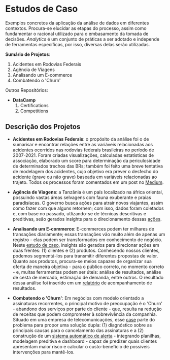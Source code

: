 # Estudos de Caso

Exemplos concretos da aplicação da análise de dados em diferentes contextos. Procura-se elucidar as etapas do processo, assim como fundamentar o racional utilizado para o embasamento da tomada de decisões. <em>Analytics</em> é um conjunto de práticas a ser adotado e independe de ferramentas específicas, por isso, diversas delas serão utilizadas.

**Sumário de Projetos**:
1. Acidentes em Rodovias Federais
2. Agência de Viagens
3. Analisando um E-commerce
4. Combatendo o 'Churn'

Outros Repositórios:
* **DataCamp**
  1. Certifications
  2. Competitions


## Descrição dos Projetos

* **Acidentes em Rodovias Federais**: o propósito da análise foi o de sumarisar e encontrar relações entre as variáveis relacionadas aos acidentes ocorridos nas rodovias federais brasileiras no período de 2007-2021. Foram criadas visualizações, calculadas estatísticas de associação, elaborado um score para determinação da periculosidade de determinados trechos das BRs; também foi feito uma breve tentativa de modelagem dos acidentes, cujo objetivo era prever o desfecho do acidente (grave ou não grave) baseada em variáveis relacionadas ao trajeto. Todos os processos foram comentados em um post no [Medium](https://medium.com/@viniciusbelchior0/analisando-os-acidentes-em-rodovias-federais-2007-2021-7ad57aabb10f).

* **Agência de Viagens**: a Tanzânia é um país localizado na áfrica oriental, possuindo vastas áreas selvagens com fauna exuberante e praias paradisíacas. O governo busca ações para atrair novos viajantes, assim como fazer com que alguns retornem; com isso, dados foram coletados e, com base no passado, utlizando-se de técnicas descritivas e preditivas, seão gerados insights para o direcionamento dessas [ações](https://drive.google.com/file/d/1ZpDsbOFq9-etHydE7oBRWBzZgs2ImdPT/view?usp=drive_link).

* **Analisando um E-commerce**: E-commerces podem ter milhares de transações diariamente; essas transações vão muito além de apenas um registro - elas podem ser transformados em conhecimento de negócio. Neste [estudo de caso](https://drive.google.com/file/d/1BzstLQyhj-6q9STLXuxV-Hhokd7KNhHB/view), insights são gerados para direcionar ações em duas frentes: (1) clientes e (2) produtos. Conhecendo nossos clientes, podemos segmentá-los para transmitir diferentes propostas de valor. Quanto aos produtos, procura-se meios capazes de organizar sua oferta de maneira objetiva - para o público correto, no momento correto - e, muitas ferramentas podem ser úteis: análise de resultados, análise de cesta de mercado, estimação de demanda, entre outros. O resultado dessa análise foi inserido em um [relatório](https://lookerstudio.google.com/u/0/reporting/0a10920d-faf6-4a36-ad01-979ebeb66595/page/IevWC) de acompanhamento de resultados.

* **Combatendo o 'Churn'**: Em negócios com modelo orientado a assinaturas recorrentes, o principal motivo de preocupação é o 'Churn' - abandono dos serviços por parte do cliente - que, resulta na redução de receitas que podem comprometer à sobrevivência da companhia. Situado em uma empresa de telecomunicações, esse [case](https://drive.google.com/file/d/1Gp6trz4yDXofW6VSq-sCGggTQLZ_zKm1/view) parte do problema para propor uma solução dupla: (1) diagnóstico sobre as principais causas para o cancelamento das assinaturas e a (2) construção de um [sistema automático de alerta](https://lookerstudio.google.com/reporting/2adb10de-31b6-480d-bf2a-201caeabf989/page/WuOkC) - integrando planilhas, modelagem preditiva e dashboard - capaz de predizer quais clientes apresentam maior risco e calcular o custo-benefício de possíveis intervenções para mantê-los.

